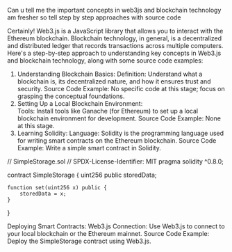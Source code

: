 Can u tell me the important  concepts in web3js and blockchain technology am  fresher so tell step by  step approaches with source code

Certainly! Web3.js is a JavaScript library that allows you to interact with the Ethereum blockchain. Blockchain technology, in general, is a decentralized and distributed ledger that records transactions across multiple computers. Here's a step-by-step approach to understanding key concepts in Web3.js and blockchain technology, along with some source code examples:

1. Understanding Blockchain Basics:
Definition: Understand what a blockchain is, its decentralized nature, and how it ensures trust and security.
Source Code Example: No specific code at this stage; focus on grasping the conceptual foundations.
2. Setting Up a Local Blockchain Environment:   
Tools: Install tools like Ganache (for Ethereum) to set up a local blockchain environment for development.
Source Code Example: None at this stage.
3. Learning Solidity:
Language: Solidity is the programming language used for writing smart contracts on the Ethereum blockchain.
Source Code Example: Write a simple smart contract in Solidity.

// SimpleStorage.sol
// SPDX-License-Identifier: MIT
pragma solidity ^0.8.0;

contract SimpleStorage {
    uint256 public storedData;

    function set(uint256 x) public {
        storedData = x;
    }
}


 Deploying Smart Contracts:
Web3.js Connection: Use Web3.js to connect to your local blockchain or the Ethereum mainnet.
Source Code Example: Deploy the SimpleStorage contract using Web3.js.
